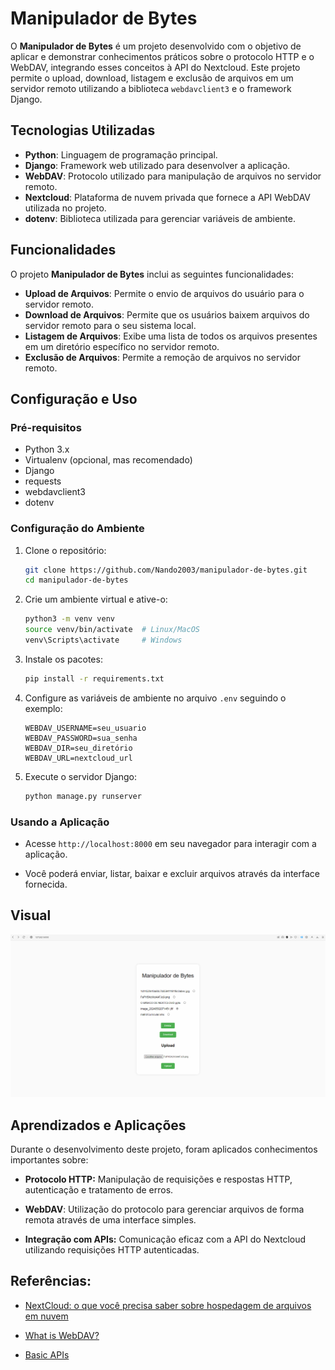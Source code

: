 # Manipulador de Bytes

O **Manipulador de Bytes** é um projeto desenvolvido com o objetivo de aplicar e demonstrar conhecimentos práticos sobre o protocolo HTTP e o WebDAV, integrando esses conceitos à API do Nextcloud. Este projeto permite o upload, download, listagem e exclusão de arquivos em um servidor remoto utilizando a biblioteca `webdavclient3` e o framework Django.

## Tecnologias Utilizadas

- **Python**: Linguagem de programação principal.
- **Django**: Framework web utilizado para desenvolver a aplicação.
- **WebDAV**: Protocolo utilizado para manipulação de arquivos no servidor remoto.
- **Nextcloud**: Plataforma de nuvem privada que fornece a API WebDAV utilizada no projeto.
- **dotenv**: Biblioteca utilizada para gerenciar variáveis de ambiente.

## Funcionalidades

O projeto **Manipulador de Bytes** inclui as seguintes funcionalidades:

- **Upload de Arquivos**: Permite o envio de arquivos do usuário para o servidor remoto.
- **Download de Arquivos**: Permite que os usuários baixem arquivos do servidor remoto para o seu sistema local.
- **Listagem de Arquivos**: Exibe uma lista de todos os arquivos presentes em um diretório específico no servidor remoto.
- **Exclusão de Arquivos**: Permite a remoção de arquivos no servidor remoto.

## Configuração e Uso

### Pré-requisitos

- Python 3.x
- Virtualenv (opcional, mas recomendado)
- Django
- requests
- webdavclient3
- dotenv

### Configuração do Ambiente

1. Clone o repositório:
   ```bash
   git clone https://github.com/Nando2003/manipulador-de-bytes.git
   cd manipulador-de-bytes
   ```

2. Crie um ambiente virtual e ative-o:
    ```bash
    python3 -m venv venv
    source venv/bin/activate  # Linux/MacOS
    venv\Scripts\activate     # Windows
    ```

3. Instale os pacotes:
    ```bash
    pip install -r requirements.txt
    ```

4. Configure as variáveis de ambiente no arquivo `.env` seguindo o exemplo:
    ```
    WEBDAV_USERNAME=seu_usuario
    WEBDAV_PASSWORD=sua_senha
    WEBDAV_DIR=seu_diretório 
    WEBDAV_URL=nextcloud_url
    ```

5. Execute o servidor Django:
    ```bash
    python manage.py runserver
    ```

### Usando a Aplicação

- Acesse `http://localhost:8000` em seu navegador para interagir com a aplicação.

- Você poderá enviar, listar, baixar e excluir arquivos através da interface fornecida.

## Visual
![alt text](doc/imgs/image.png)

## Aprendizados e Aplicações

Durante o desenvolvimento deste projeto, foram aplicados conhecimentos importantes sobre:

- **Protocolo HTTP:** Manipulação de requisições e respostas HTTP, autenticação e tratamento de erros.

- **WebDAV**: Utilização do protocolo para gerenciar arquivos de forma remota através de uma interface simples.

- **Integração com APIs:** Comunicação eficaz com a API do Nextcloud utilizando requisições HTTP autenticadas.

## Referências:

 - [NextCloud: o que você precisa saber sobre hospedagem de arquivos em nuvem](https://serverdo.in/nextcloud-hospedagem-de-arquivos-em-nuvem/)

 - [What is WebDAV?](https://www.jscape.com/blog/what-is-webdav)

 - [Basic APIs](https://docs.nextcloud.com/server/latest/developer_manual/client_apis/WebDAV/basic.html)

 

    

